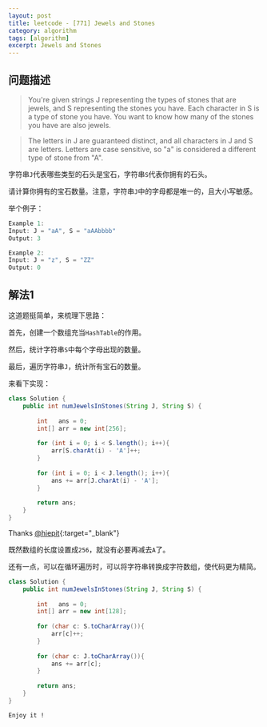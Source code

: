 ```yaml
---
layout: post
title: leetcode - [771] Jewels and Stones
category: algorithm
tags: [algorithm]
excerpt: Jewels and Stones
---
```


## 问题描述  

> You're given strings J representing the types of stones that are jewels, and S representing the stones you have.  Each character in S is a type of stone you have.  You want to know how many of the stones you have are also jewels.  

> The letters in J are guaranteed distinct, and all characters in J and S are letters. Letters are case sensitive, so "a" is considered a different type of stone from "A".  

字符串`J`代表哪些类型的石头是宝石，字符串`S`代表你拥有的石头。  

请计算你拥有的宝石数量。注意，字符串`J`中的字母都是唯一的，且大小写敏感。  

举个例子：  

``` java
Example 1:
Input: J = "aA", S = "aAAbbbb"
Output: 3

Example 2:
Input: J = "z", S = "ZZ"
Output: 0
```


## 解法1  

这道题挺简单，来梳理下思路：  


首先，创建一个数组充当`HashTable`的作用。  

然后，统计字符串`S`中每个字母出现的数量。  

最后，遍历字符串`J`，统计所有宝石的数量。  

来看下实现：  


``` java
class Solution {
    public int numJewelsInStones(String J, String S) {
        
        int   ans = 0;
        int[] arr = new int[256];
        
        for (int i = 0; i < S.length(); i++){
            arr[S.charAt(i) - 'A']++;
        }
        
        for (int i = 0; i < J.length(); i++){
            ans += arr[J.charAt(i) - 'A'];
        }
        
        return ans;
    }
}
```

Thanks [@hiepit](https://leetcode.com/problems/jewels-and-stones/discuss/607855/Java-Count-Clean-code-O(j%2Bs)){:target="_blank"}  

既然数组的长度设置成`256`，就没有必要再减去`A`了。  

还有一点，可以在循环遍历时，可以将字符串转换成字符数组，使代码更为精简。  


``` java
class Solution {
    public int numJewelsInStones(String J, String S) {
        
        int   ans = 0;
        int[] arr = new int[128];
        
        for (char c: S.toCharArray()){
            arr[c]++;
        }
        
        for (char c: J.toCharArray()){
            ans += arr[c];
        }
        
        return ans;
    }
}
```

`Enjoy it ! `
